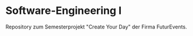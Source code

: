 Software-Engineering I
======================
Repository zum Semesterprojekt "Create Your Day"
der Firma FuturEvents.